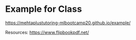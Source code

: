 # Example for Class
https://mehtaplustutoring-mlbootcamp20.github.io/example/

Resources: 
https://www.flipbookpdf.net/
